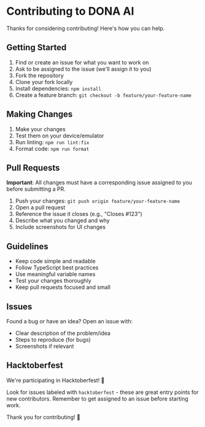# Contributing to DONA AI

Thanks for considering contributing! Here's how you can help.

## Getting Started

1. Find or create an issue for what you want to work on
2. Ask to be assigned to the issue (we'll assign it to you)
3. Fork the repository
4. Clone your fork locally
5. Install dependencies: `npm install`
6. Create a feature branch: `git checkout -b feature/your-feature-name`

## Making Changes

1. Make your changes
2. Test them on your device/emulator
3. Run linting: `npm run lint:fix`
4. Format code: `npm run format`

## Pull Requests

**Important**: All changes must have a corresponding issue assigned to you before submitting a PR.

1. Push your changes: `git push origin feature/your-feature-name`
2. Open a pull request
3. Reference the issue it closes (e.g., "Closes #123")
4. Describe what you changed and why
5. Include screenshots for UI changes

## Guidelines

- Keep code simple and readable
- Follow TypeScript best practices
- Use meaningful variable names
- Test your changes thoroughly
- Keep pull requests focused and small

## Issues

Found a bug or have an idea? Open an issue with:

- Clear description of the problem/idea
- Steps to reproduce (for bugs)
- Screenshots if relevant

## Hacktoberfest

We're participating in Hacktoberfest! 🎉

Look for issues labeled with `hacktoberfest` - these are great entry points for new contributors. Remember to get assigned to an issue before starting work.

Thank you for contributing! 💜

